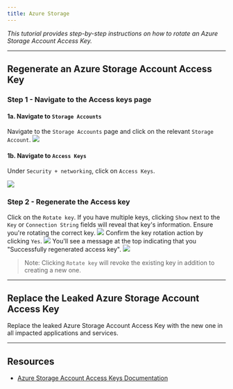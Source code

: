 ```yaml
---
title: Azure Storage
---
```


_This tutorial provides step-by-step instructions on how to rotate an Azure Storage Account Access Key._

---

## Regenerate an Azure Storage Account Access Key

### Step 1 - Navigate to the Access keys page

#### 1a. Navigate to `Storage Accounts`

Navigate to the `Storage Accounts` page and click on the relevant `Storage Account`.
![](/images/azure/1.png)

#### 1b. Navigate to `Access Keys`

Under `Security + networking`, click on `Access Keys`.

![](/images/azure/2.png)

### Step 2 - Regenerate the Access key

Click on the `Rotate key`. If you have multiple keys, clicking `Show` next to the `Key` or `Connection String` fields will reveal that key's information. Ensure you're rotating the correct key.
![](/images/azure/4.png)
Confirm the key rotation action by clicking `Yes`.
![](/images/azure/5.png)
You'll see a message at the top indicating that you "Successfully regenerated access key".
![](/images/azure/6.png)

> Note: Clicking `Rotate key` will revoke the existing key in addition to creating a new one.

---

## Replace the Leaked Azure Storage Account Access Key

Replace the leaked Azure Storage Account Access Key with the new one in all impacted applications and services.

---

## Resources

- [Azure Storage Account Access Keys Documentation](https://learn.microsoft.com/en-us/azure/storage/common/storage-account-keys-manage?tabs=azure-portal)
